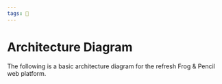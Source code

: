 ```yaml
---
tags: 🐸
---
```


# Architecture Diagram

The following is a basic architecture diagram for the refresh Frog & Pencil web platform.

